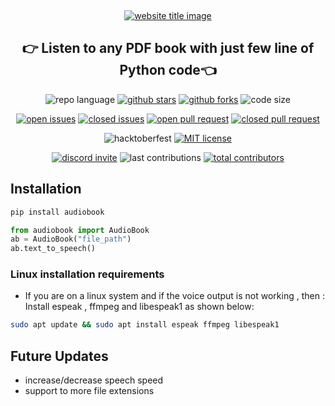 ﻿﻿<p align="center">
  <a href="https://codeperfectplus.github.io/audiobook/"><img src="https://capsule-render.vercel.app/api?type=rect&color=009ACD&height=100&section=header&text=audioBook&fontSize=80%&fontColor=ffffff" alt="website title image"></a>
  <h2 align="center">👉 Listen to any PDF book with just few line of Python code👈</h2>
</p>

<p align="center">
<img src="https://img.shields.io/badge/language-python-blue?style=for-the-badge" alt="repo language">
<a href="https://github.com/codeperfectplus/audiobook/stargazers"><img src="https://img.shields.io/github/stars/codeperfectplus/audiobook?style=for-the-badge" alt="github stars"></a>
<a href="https://github.com/codeperfectplus/audiobook/network/members"><img src="https://img.shields.io/github/forks/codeperfectplus/audiobook?style=for-the-badge" alt="github forks"></a>
<img src="https://img.shields.io/github/languages/code-size/codeperfectplus/audiobook?style=for-the-badge" alt="code size">
  </p>
  <p align="center">
<a href="https://github.com/codeperfectplus/audiobook/issues"><img src="https://img.shields.io/github/issues-raw/codeperfectplus/audiobook?style=for-the-badge" alt="open issues"></a>
<a href="https://github.com/codeperfectplus/audiobook/issues"><img src="https://img.shields.io/github/issues-closed-raw/codeperfectplus/audiobook?style=for-the-badge" alt="closed issues"><a/>
<a href="https://github.com/codeperfectplus/audiobook/pulls"><img src="https://img.shields.io/github/issues-pr-raw/codeperfectplus/audiobook?style=for-the-badge" alt="open pull request"></a>
<a href="https://github.com/codeperfectplus/audiobook/pulls"><img src="https://img.shields.io/github/issues-pr-closed-raw/codeperfectplus/audiobook?style=for-the-badge" alt="closed pull request"></a>
</p>
<p align="center">
<img src="https://img.shields.io/github/hacktoberfest/2020/codeperfectplus/audiobook?style=for-the-badge" alt="hacktoberfest">
<a href="https://raw.githubusercontent.com/codeperfectplus/audiobook/master/LICENSE"><img src="https://img.shields.io/github/license/codeperfectplus/audiobook?style=for-the-badge" alt="MIT license"></a>
</p>
<p align="center">
<a href="https://discord.gg/JfbK3bS"><img src="https://img.shields.io/discord/758030555005714512.svg?label=Discord&logo=Discord&colorB=7289da&style=for-the-badge" alt="discord invite"></a>
<img src="https://img.shields.io/github/last-commit/codeperfectplus/audiobook?style=for-the-badge" alt="last contributions">
<a href="https://api.github.com/repos/codeperfectplus/audiobook/contributors"><img src="https://img.shields.io/github/contributors/codeperfectplus/audiobook?style=for-the-badge" alt="total contributors"></a>
</p>

## Installation

```sh
pip install audiobook
```

```python
from audiobook import AudioBook
ab = AudioBook("file_path")
ab.text_to_speech()
```

### Linux installation requirements

- If you are on a linux system and if the voice output is not working , then :
    Install espeak , ffmpeg and libespeak1 as shown below:

```sh
sudo apt update && sudo apt install espeak ffmpeg libespeak1
```

## Future Updates

- increase/decrease speech speed
- support to more file extensions
